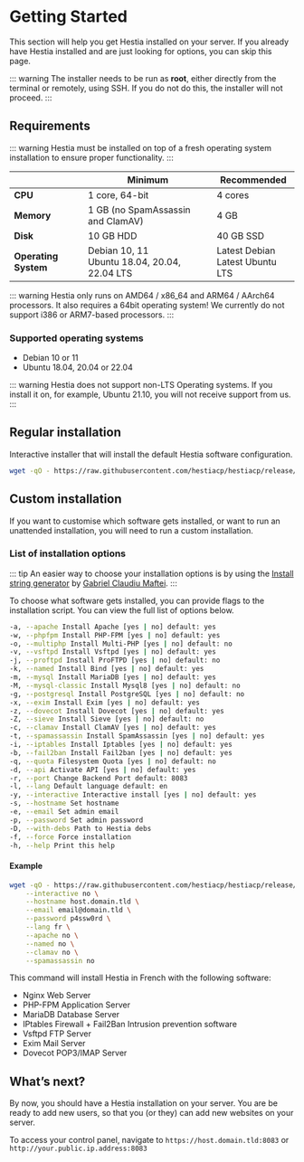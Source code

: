 # Getting Started

This section will help you get Hestia installed on your server. If you already have Hestia installed and are just looking for options, you can skip this page.

::: warning
The installer needs to be run as **root**, either directly from the terminal or remotely, using SSH. If you do not do this, the installer will not proceed.
:::

## Requirements

::: warning
Hestia must be installed on top of a fresh operating system installation to ensure proper functionality.
:::

|                      | Minimum                                           | Recommended                          |
| -------------------- | ------------------------------------------------- | ------------------------------------ |
| **CPU**              | 1 core, 64-bit                                    | 4 cores                              |
| **Memory**           | 1 GB (no SpamAssassin and ClamAV)                 | 4 GB                                 |
| **Disk**             | 10 GB HDD                                         | 40 GB SSD                            |
| **Operating System** | Debian 10, 11 <br> Ubuntu 18.04, 20.04, 22.04 LTS | Latest Debian <br> Latest Ubuntu LTS |

::: warning
Hestia only runs on AMD64 / x86_64 and ARM64 / AArch64 processors. It also requires a 64bit operating system!
We currently do not support i386 or ARM7-based processors.
:::

### Supported operating systems

- Debian 10 or 11
- Ubuntu 18.04, 20.04 or 22.04

::: warning
Hestia does not support non-LTS Operating systems. If you install it on, for example, Ubuntu 21.10, you will not receive support from us.
:::

## Regular installation

Interactive installer that will install the default Hestia software configuration.

```bash
wget -qO - https://raw.githubusercontent.com/hestiacp/hestiacp/release/install/hst-install.sh | bash
```

## Custom installation

If you want to customise which software gets installed, or want to run an unattended installation, you will need to run a custom installation.

### List of installation options

::: tip
An easier way to choose your installation options is by using the [Install string generator](https://gabizz.github.io/hestiacp-scriptline-generator/) by [Gabriel Claudiu Maftei](https://github.com/gabizz/).
:::

To choose what software gets installed, you can provide flags to the installation script. You can view the full list of options below.

```bash
-a, --apache Install Apache [yes | no] default: yes
-w, --phpfpm Install PHP-FPM [yes | no] default: yes
-o, --multiphp Install Multi-PHP [yes | no] default: no
-v, --vsftpd Install Vsftpd [yes | no] default: yes
-j, --proftpd Install ProFTPD [yes | no] default: no
-k, --named Install Bind [yes | no] default: yes
-m, --mysql Install MariaDB [yes | no] default: yes
-M, --mysql-classic Install Mysql8 [yes | no] default: no
-g, --postgresql Install PostgreSQL [yes | no] default: no
-x, --exim Install Exim [yes | no] default: yes
-z, --dovecot Install Dovecot [yes | no] default: yes
-Z, --sieve Install Sieve [yes | no] default: no
-c, --clamav Install ClamAV [yes | no] default: yes
-t, --spamassassin Install SpamAssassin [yes | no] default: yes
-i, --iptables Install Iptables [yes | no] default: yes
-b, --fail2ban Install Fail2ban [yes | no] default: yes
-q, --quota Filesystem Quota [yes | no] default: no
-d, --api Activate API [yes | no] default: yes
-r, --port Change Backend Port default: 8083
-l, --lang Default language default: en
-y, --interactive Interactive install [yes | no] default: yes
-s, --hostname Set hostname
-e, --email Set admin email
-p, --password Set admin password
-D, --with-debs Path to Hestia debs
-f, --force Force installation
-h, --help Print this help
```

#### Example

```bash
wget -qO - https://raw.githubusercontent.com/hestiacp/hestiacp/release/install/hst-install.sh | bash -s -- \
	--interactive no \
	--hostname host.domain.tld \
	--email email@domain.tld \
	--password p4ssw0rd \
	--lang fr \
	--apache no \
	--named no \
	--clamav no \
	--spamassassin no
```

This command will install Hestia in French with the following software:

- Nginx Web Server
- PHP-FPM Application Server
- MariaDB Database Server
- IPtables Firewall + Fail2Ban Intrusion prevention software
- Vsftpd FTP Server
- Exim Mail Server
- Dovecot POP3/IMAP Server

## What’s next?

By now, you should have a Hestia installation on your server. You are be ready to add new users, so that you (or they) can add new websites on your server.

To access your control panel, navigate to `https://host.domain.tld:8083` or `http://your.public.ip.address:8083`
